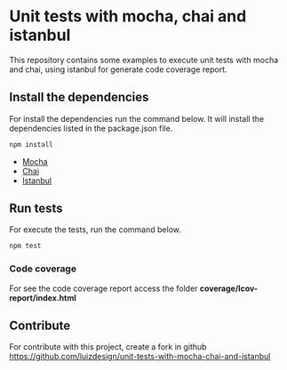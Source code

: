 # Unit tests with mocha, chai and istanbul

This repository contains some examples to execute unit tests with mocha and chai, using istanbul for generate code coverage report.


## Install the dependencies

For install the dependencies run the command below. It will install the dependencies listed in the package.json file.
```sh
npm install
```

- [Mocha](http://mochajs.org/)
- [Chai](http://chaijs.com/)
- [Istanbul](https://gotwarlost.github.io/istanbul/)


## Run tests

For execute the tests, run the command below.
```sh
npm test
```


### Code coverage
For see the code coverage report access the folder **coverage/lcov-report/index.html**


## Contribute
For contribute with this project, create a fork in github https://github.com/luizdesign/unit-tests-with-mocha-chai-and-istanbul

